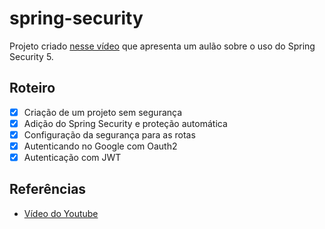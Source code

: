 # spring-security

Projeto criado [nesse vídeo](https://youtu.be/EQ5EwIYsgIE) que apresenta um aulão sobre o uso do Spring Security 5.

## Roteiro
- [x] Criação de um projeto sem segurança
- [x] Adição do Spring Security e proteção automática
- [x] Configuração da segurança para as rotas
- [x] Autenticando no Google com Oauth2
- [x] Autenticação com JWT

## Referências
- [Vídeo do Youtube](https://youtu.be/EQ5EwIYsgIE)